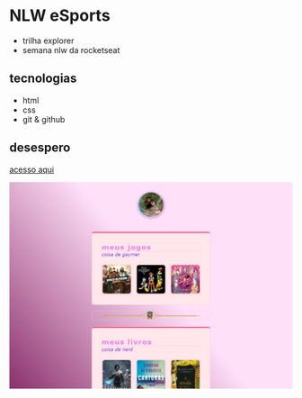# NLW eSports 

- trilha explorer 
- semana nlw da rocketseat

## tecnologias
- html
- css
- git & github

## desespero
[acesso aqui](https://gmzzn.github.io/site-try-1/)

![preview](./.github/preview.png)